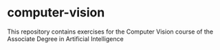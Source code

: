 # computer-vision
This repository contains exercises for the Computer Vision course of the Associate Degree in Artificial Intelligence
